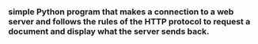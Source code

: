 ### simple Python program that makes a connection to a web server and follows the rules of the HTTP protocol to request a document and display what the server sends back.